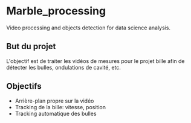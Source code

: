 # Marble_processing

Video processing and objects detection for data science analysis.

## But du projet

L'objectif est de traiter les vidéos de mesures pour le projet bille afin de détecter les bulles, ondulations de cavité, etc.

## Objectifs

- Arrière-plan propre sur la vidéo
- Tracking de la bille: vitesse, position
- Tracking automatique des bulles